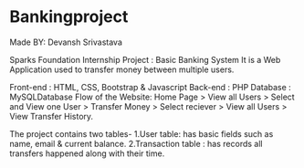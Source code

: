 # Bankingproject
Made BY: Devansh Srivastava

Sparks Foundation Internship Project : Basic Banking System
It is a Web Application used to transfer money between multiple users.

Front-end : HTML, CSS, Bootstrap & Javascript
Back-end : PHP 
Database : MySQLDatabase 
Flow of the Website: Home Page > View all Users > Select and View one User > Transfer Money > Select reciever > View all Users > View Transfer History.

The project contains two tables- 
1.User table: has basic fields such as name, email & current balance.
2.Transaction table : has records all transfers happened along with their time.
